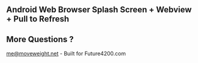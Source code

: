 Android Web Browser Splash Screen + Webview + Pull to Refresh
--------------
More Questions ?
--------------
me@moveweight.net  - Built for Future4200.com
